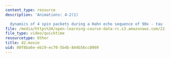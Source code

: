 ```yaml
---
content_type: resource
description: 'Animations: 4-2(1)

  dynamics of 4 spin packets during a Hahn echo sequence of 90x - tau - 180y'
file: /media/https%3A/open-learning-course-data-rc.s3.amazonaws.com/22-920-a-hands-on-introduction-to-nuclear-magnetic-resonance-january-iap-1997/00f8ba6eeb19ec705b4b844b56cc8969_42.movie
file_type: video/quicktime
resourcetype: Other
title: 42.movie
uid: 00f8ba6e-eb19-ec70-5b4b-844b56cc8969
---
```

